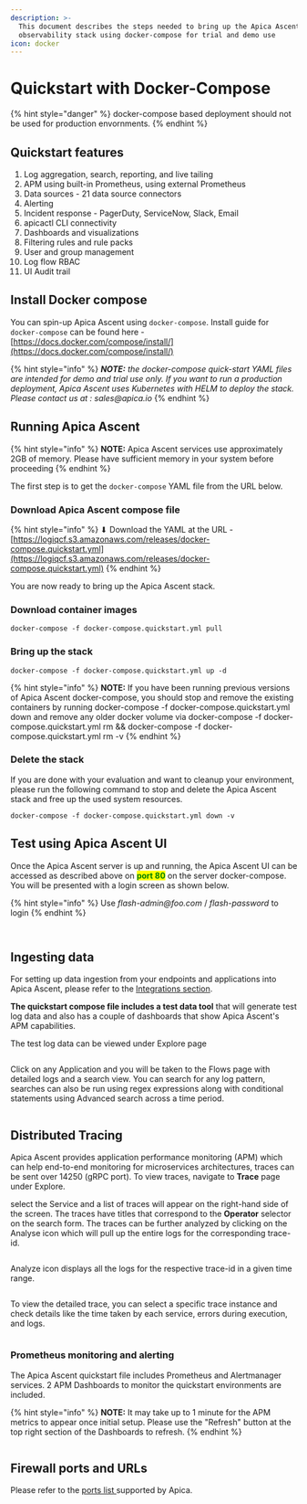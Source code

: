 ```yaml
---
description: >-
  This document describes the steps needed to bring up the Apica Ascent
  observability stack using docker-compose for trial and demo use
icon: docker
---
```


# Quickstart with Docker-Compose

{% hint style="danger" %}
docker-compose based deployment should not be used for production envornments.
{% endhint %}

## Quickstart features

1. Log aggregation, search, reporting, and live tailing
2. APM using built-in Prometheus, using external Prometheus
3. Data sources - 21 data source connectors
4. Alerting
5. Incident response - PagerDuty, ServiceNow, Slack, Email
6. apicactl CLI connectivity
7. Dashboards and visualizations
8. Filtering rules and rule packs
9. User and group management
10. Log flow RBAC
11. UI Audit trail

## Install Docker compose

You can spin-up Apica Ascent using `docker-compose`. Install guide for `docker-compose` can be found here - [https://docs.docker.com/compose/install/](https://docs.docker.com/compose/install/)

{% hint style="info" %}
_**NOTE:** the docker-compose quick-start YAML files are intended for demo and trial use only. If you want to run a production deployment, Apica Ascent uses Kubernetes with HELM to deploy the stack. Please contact us at : sales@apica.io_
{% endhint %}

## Running Apica Ascent

{% hint style="info" %}
**NOTE:** Apica Ascent services use approximately 2GB of memory. Please have sufficient memory in your system before proceeding
{% endhint %}

The first step is to get the `docker-compose` YAML file from the URL below.

### Download Apica Ascent compose file

{% hint style="info" %}
⬇ Download the YAML at the URL - [https://logiqcf.s3.amazonaws.com/releases/docker-compose.quickstart.yml](https://logiqcf.s3.amazonaws.com/releases/docker-compose.quickstart.yml)
{% endhint %}

You are now ready to bring up the Apica Ascent stack.

### Download container images

```
docker-compose -f docker-compose.quickstart.yml pull
```

### Bring up the stack

```
docker-compose -f docker-compose.quickstart.yml up -d
```

{% hint style="info" %}
**NOTE:** If you have been running previous versions of Apica Ascent docker-compose, you should stop and remove the existing containers by running docker-compose -f docker-compose.quickstart.yml down and remove any older docker volume via docker-compose -f docker-compose.quickstart.yml rm && docker-compose -f docker-compose.quickstart.yml rm -v
{% endhint %}

### Delete the stack

If you are done with your evaluation and want to cleanup your environment, please run the following command to stop and delete the Apica Ascent stack and free up the used system resources.

```
docker-compose -f docker-compose.quickstart.yml down -v
```

## Test using Apica Ascent UI

Once the Apica Ascent server is up and running, the Apica Ascent UI can be accessed as described above on <mark style="color:green;">**port 80**</mark> on the server docker-compose. You will be presented with a login screen as shown below.

{% hint style="info" %}
Use _flash-admin@foo.com_ / _flash-password_ to login
{% endhint %}

<figure><img src="../.gitbook/assets/Screen Shot 2024-02-14 at 10.55.14 AM.png" alt=""><figcaption></figcaption></figure>

<figure><img src="../.gitbook/assets/Screen Shot 2024-02-14 at 10.58.05 AM.png" alt=""><figcaption></figcaption></figure>

## Ingesting data

For setting up data ingestion from your endpoints and applications into Apica Ascent, please refer to the [Integrations section](../integrations/overview/).

**The quickstart compose file includes a test data tool** that will generate test log data and also has a couple of dashboards that show Apica Ascent's APM capabilities.

The test log data can be viewed under Explore page

<figure><img src="../.gitbook/assets/Screen Shot 2024-02-14 at 10.58.05 AM.png" alt=""><figcaption></figcaption></figure>

Click on any Application and you will be taken to the Flows page with detailed logs and a search view. You can search for any log pattern, searches can also be run using regex expressions along with conditional statements using Advanced search across a time period.

<figure><img src="../.gitbook/assets/Screen Shot 2024-02-14 at 11.00.00 AM.png" alt=""><figcaption></figcaption></figure>

## Distributed Tracing

Apica Ascent provides application performance monitoring (APM) which can help end-to-end monitoring for microservices architectures, traces can be sent over 14250 (gRPC port). To view traces, navigate to **Trace** page under Explore.

select the Service and a list of traces will appear on the right-hand side of the screen. The traces have titles that correspond to the **Operator** selector on the search form. The traces can be further analyzed by clicking on the Analyse icon which will pull up the entire logs for the corresponding trace-id.

<figure><img src="../.gitbook/assets/Screen Shot 2024-02-14 at 11.01.51 AM.png" alt=""><figcaption></figcaption></figure>

Analyze icon displays all the logs for the respective trace-id in a given time range.

<figure><img src="../.gitbook/assets/Screen Shot 2024-02-14 at 11.06.42 AM.png" alt=""><figcaption></figcaption></figure>

To view the detailed trace, you can select a specific trace instance and check details like the time taken by each service, errors during execution, and logs.

<figure><img src="../.gitbook/assets/Screen Shot 2024-02-14 at 11.02.34 AM.png" alt=""><figcaption></figcaption></figure>

### Prometheus monitoring and alerting

The Apica Ascent quickstart file includes Prometheus and Alertmanager services. 2 APM Dashboards to monitor the quickstart environments are included.

{% hint style="info" %}
**NOTE:** It may take up to 1 minute for the APM metrics to appear once initial setup. Please use the "Refresh" button at the top right section of the Dashboards to refresh.
{% endhint %}

<figure><img src="../.gitbook/assets/Screen Shot 2024-02-14 at 11.13.58 AM.png" alt=""><figcaption></figcaption></figure>

## Firewall ports and URLs

Please refer to the [ports list ](../integrations/overview/data-ingest-ports.md)supported by Apica.
